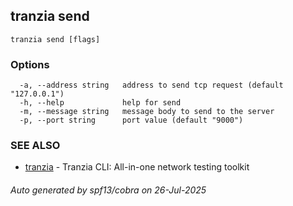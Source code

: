 ## tranzia send



```
tranzia send [flags]
```

### Options

```
  -a, --address string   address to send tcp request (default "127.0.0.1")
  -h, --help             help for send
  -m, --message string   message body to send to the server
  -p, --port string      port value (default "9000")
```

### SEE ALSO

* [tranzia](tranzia.md)	 - Tranzia CLI: All-in-one network testing toolkit

###### Auto generated by spf13/cobra on 26-Jul-2025
